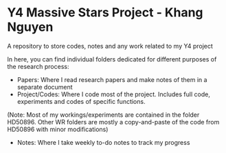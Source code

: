 # Y4 Massive Stars Project - Khang Nguyen
A repository to store codes, notes and any work related to my Y4 project

In here, you can find individual folders dedicated for different purposes of the research process:
- Papers: Where I read research papers and make notes of them in a separate document
- Project/Codes: Where I code most of the project. Includes full code, experiments and codes of specific functions.

(Note: Most of my workings/experiments are contained in the folder HD50896. Other WR folders are mostly a copy-and-paste of the code from HD50896 with minor modifications)
- Notes: Where I take weekly to-do notes to track my progress
